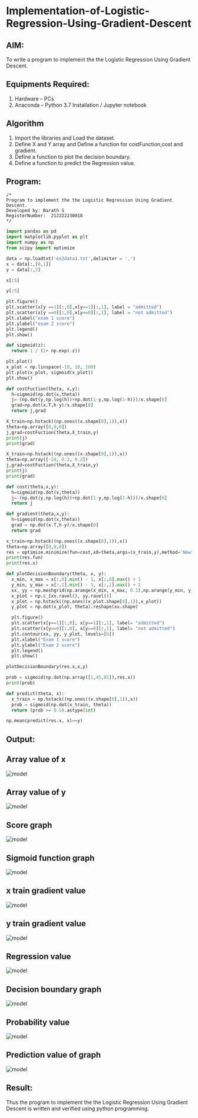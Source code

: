 # Implementation-of-Logistic-Regression-Using-Gradient-Descent

## AIM:
To write a program to implement the the Logistic Regression Using Gradient Descent.

## Equipments Required:
1. Hardware – PCs
2. Anaconda – Python 3.7 Installation / Jupyter notebook

## Algorithm
1. Import the libraries and Load the dataset.
2. Define X and Y array and Define a function for costFunction,cost and gradient.
3. Define a function to plot the decision boundary.
4. Define a function to predict the Regression value.

## Program:
```
/*
Program to implement the the Logistic Regression Using Gradient Descent.
Developed by: Barath S
RegisterNumber:  212222230018
*/
```
```python
import pandas as pd
import matplotlib.pyplot as plt
import numpy as np
from scipy import optimize

data = np.loadtxt('ex2data1.txt',delimiter = ',')
x = data[:,[0,1]]
y = data[:,2]

x[:5]

y[:5]

plt.figure()
plt.scatter(x[y ==1][:,0],x[y==1][:,1], label = "admitted")
plt.scatter(x[y ==0][:,0],x[y==0][:,1], label = "not admitted")
plt.xlabel("exam 1 score")
plt.ylabel("exam 2 score")
plt.legend()
plt.show()

def sigmoid(z):
  return 1 / (1+ np.exp(-z))

plt.plot()
x_plot = np.linspace(-10, 10, 100)
plt.plot(x_plot, sigmoid(x_plot))
plt.show()

def costFuction(theta, x,y):
  h=sigmoid(np.dot(x,theta))
  j=-(np.dot(y,np.log(h))+np.dot(1-y,np.log(1-h)))/x.shape[0]
  grad=np.dot(x.T,h-y)/x.shape[0]
  return j,grad

X_train=np.hstack((np.ones((x.shape[0],1)),x))
theta=np.array([0,0,0])
j,grad=costFuction(theta,X_train,y)
print(j)
print(grad)

X_train=np.hstack((np.ones((x.shape[0],1)),x))
theta=np.array([-24, 0.2, 0.2])
j,grad=costFuction(theta,X_train,y)
print(j)
print(grad)

def cost(theta,x,y):
  h=sigmoid(np.dot(x,theta))
  j=-(np.dot(y,np.log(h))+np.dot(1-y,np.log(1-h)))/x.shape[0]
  return j

def gradient(theta,x,y):
  h=sigmoid(np.dot(x,theta))
  grad = np.dot(x.T,h-y)/x.shape[0]
  return grad

x_train=np.hstack((np.ones((x.shape[0],1)),x))
theta=np.array([0,0,0])
res = optimize.minimize(fun=cost,x0=theta,args=(x_train,y),method='Newton-CG',jac=gradient)
print(res.fun)
print(res.x)

def plotDecisionBoundary(theta, x, y):
  x_min, x_max = x[:,0].min() - 1, x[:,0].max() + 1
  y_min, y_max = x[:,1].min() - 1, x[:,1].max() + 1
  xx, yy = np.meshgrid(np.arange(x_min, x_max, 0.1),np.arange(y_min, y_max, 0.1))
  x_plot = np.c_[xx.ravel(), yy.ravel()]
  x_plot = np.hstack((np.ones((x_plot.shape[0],1)),x_plot))
  y_plot = np.dot(x_plot, theta).reshape(xx.shape)

  plt.figure()
  plt.scatter(x[y==1][:,0], x[y==1][:,1], label= "admitted")
  plt.scatter(x[y==0][:,0], x[y==0][:,1], label= "not admitted")
  plt.contour(xx, yy, y_plot, levels=[0])
  plt.xlabel("Exam 1 score")
  plt.ylabel("Exam 2 score")
  plt.legend()
  plt.show()

plotDecisionBoundary(res.x,x,y)

prob = sigmoid(np.dot(np.array([1,45,85]),res.x))
print(prob)

def predict(theta, x):
  x_train = np.hstack((np.ones((x.shape[0],1)),x))
  prob = sigmoid(np.dot(x_train, theta))
  return (prob >= 0.5).astype(int)

np.mean(predict(res.x, x)==y)
```
## Output:
## Array value of x
![model](1.png)

## Array value of y
![model](2.png)

## Score graph
![model](3.png)

## Sigmoid function graph
![model](4.png)

## x train gradient value
![model](5.png)

## y train gradient value
![model](6.png)

## Regression value
![model](7.png)

## Decision boundary graph
![model](8.png)

## Probability value
![model](9.png)

## Prediction value of graph
![model](10.png)

## Result:
Thus the program to implement the the Logistic Regression Using Gradient Descent is written and verified using python programming.

